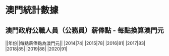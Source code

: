 # 澳門統計數據

## 澳門政府公職人員（公務員）薪俸點 - 每點換算澳門元

||年份||每點薪俸點為澳門元||
|2014|74|
|2015|78|
|2016|81|
|2017|83|
|2018|85|
|2019|88|
|2020|91|

